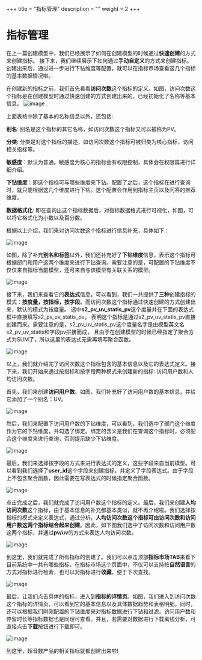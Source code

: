 +++
title = "指标管理"
description = ""
weight = 2
+++

# 指标管理

在上一篇创建模型中，我们已经展示了如何在创建模型的时候通过**快速创建**的方式来创建指标。 接下来，我们继续展示下如何通过**手动自定义**的方式来创建指标。
创建出来后，通过进一步进行下钻维度等配置，就可以在指标市场查看这几个指标的基本数据情况啦。

在创建新的指标之前，我们首先看看**访问次数**这个指标的定义。如图，访问次数这个指标是在创建模型时通过快速创建的方式创建出来的，已经初始化了名称等基本信息。
![image](https://github.com/supersonicbi/supersonic-website/assets/168408457/8459a4de-edc5-4dab-a8a5-0cf1581877d4)

上面表格中除了基本的名称信息以外，还包括:

**别名**: 别名是这个指标的其它名称，如访问次数这个指标又可以被称为PV。

**分类**: 分类是对这个指标的描述，如访问次数这个指标可被归类为核心指标，访问相关指标等。

**敏感度**：默认为普通。敏感度为核心的指标会有权限控制，具体会在权限篇进行详细介绍。

**下钻维度**：即这个指标可与哪些维度来下钻。配置了之后，这个指标在进行查询时，就只能根据这几个维度进行下钻。这个配置会作用到指标主页以及问答的推荐维度。

**数据格式化**: 即在查询出这个指标数据后，对指标数据格式进行可视化，如图，可以将它格式化为小数以及百分数。

根据以上介绍，我们来对访问次数这个指标进行信息补充，具体如下：

![image](https://github.com/supersonicbi/supersonic-website/assets/168408457/3e34df48-6ecd-4b99-94ea-64fc848436c8)

如图，除了补充**别名和标签**以外，我们还补充好了**下钻维度**信息，表示这个指标可根据部门和用户这两个维度来进行下钻查询。需要注意的是，可配置的下钻维度不仅仅来自指标当前模型，还可来自与该模型有关联关系的模型。

![image](https://github.com/supersonicbi/supersonic-website/assets/168408457/dfd5cb74-2b28-44bb-b289-8950bdda7f32)



接下来，我们来查看它的**表达式**信息。可以看到，我们一共提供了**三种**创建指标的模式：**按度量，按指标，按字段**。而访问次数这个指标通过快速创建的方式创建出来，默认的模式为按度量。
选中**s2_pv_uv_statis_pv**这个度量并在下面的表达式框中直接填写s2_pv_uv_statis_pv，
表明这个指标是通过s2_pv_uv_statis_pv直接创建而来。需要注意的是，s2_pv_uv_statis_pv这个度量名字是由模型英文名s2_pv_uv_statis和字段pv拼接而成，
且由于在创建模型的时候已经指定了聚合方式为SUM了，所以这里的表达式无需再填写聚合函数。

![image](https://github.com/supersonicbi/supersonic-website/assets/168408457/fb126873-7b86-425e-bc30-383ce78144c0)

以上，我们就介绍完了访问次数这个指标包含的基本信息以及它的表达式定义。接下来，我们开始来通过按指标和按字段两种模式来创建新的指标: 访问用户数和人均访问次数。

首先，我们来创建**访问用户数**。如图，我们补充好了访问用户数的基本信息，并给它添加了一个别名：UV。

![image](https://github.com/supersonicbi/supersonic-website/assets/168408457/377b1dbd-9112-4ec6-811f-9f7ab37186b1)

然后，我们来配置下访问用户数的下钻维度，可以看到，我们选中了部门这个维度作为它的下钻维度，并勾选了绑定。绑定的含义是我们在查询这个指标时，必须配合这个维度来进行查询，否则提示缺少下钻维度。

![image](https://github.com/supersonicbi/supersonic-website/assets/168408457/51b71af9-bddb-40d2-8ec0-265e98bee71a)

最后，我们来选择按字段的方式来进行表达式的定义，这些字段来自当前模型。可以看到我们选择了**user_id**这个字段来创建指标，并定义了字段表达式。由于字段上不包含聚合函数，因此需要在写表达式的时候指定聚合函数。

![image](https://github.com/supersonicbi/supersonic-website/assets/168408457/f4ac362e-408e-48ec-b1fd-3fbaa0b7a119)

点击完成之后，我们就完成了访问用户数这个指标的定义。最后，我们来创建**人均访问次数**这个指标，由于基本信息的补充都基本类似，就不再介绍啦。我们选择按指标的模式来定义表达式，通过分析，**人均访问次数这个指标可由访问次数和访问用户数这两个指标结合起来创建**。因此，如下图我们选中了访问次数和访问用户数这两个指标，并通过**pv/uv**的方式来表达人均访问次数。

![image](https://github.com/supersonicbi/supersonic-website/assets/168408457/106bfee2-8e67-4e93-b0ab-c9ed6392612e)

到这里，我们就完成了所有指标的创建了。我们可以点击顶部**指标市场TAB**来看下目前系统中一共有哪些指标。在指标市场这个页面中，不仅可以支持按**自然语言**的方式对指标进行检索，也可以对指标进行**收藏**，便于下次查找。

![image](https://github.com/supersonicbi/supersonic-website/assets/168408457/24eea209-462d-4b45-bfc6-4cb3527fd81a)

最后，让我们点击具体的指标，进入到**指标的详情页**。如图，我们进入到访问次数这个指标的详情页，可以看到它的基本信息以及具体数据趋势和表格明细。同时，还可以根据我们刚刚配置的下钻维度来对指标数据进行下钻和过滤。访问用户数和停留时长等指标数据也是同理可查看。并且，若需要对数据进行下载离线分析，可直接点击**下载**按钮进行下载即可。

![image](https://github.com/supersonicbi/supersonic-website/assets/168408457/e507db8c-4ab4-4531-8dbe-4d9a1aa77572)

到这里，超音数产品的相关指标就都创建出来啦!

